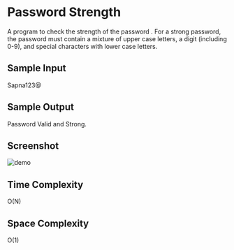 # Password Strength

A program to check the strength of the password . For a strong password, the password must contain a mixture of upper case letters, a digit (including 0-9), and special characters with lower case letters.

## Sample Input
Sapna123@

## Sample Output
Password Valid and Strong.

## Screenshot
![demo](https://user-images.githubusercontent.com/56690856/98788220-90b3ed00-2426-11eb-94e6-c9115c61eebf.png)

## Time Complexity
O(N) 

## Space Complexity
O(1)

